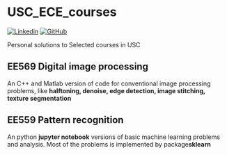 # USC_ECE_courses

[![Linkedin](https://img.shields.io/badge/LinkedIn-0077B5?style=for-the-badge&logo=linkedin&logoColor=white)](https://www.linkedin.com/in/qirui-sun-2a144614a/)
[![GitHub](https://i.stack.imgur.com/tskMh.png)](https://gist.github.com/George0726)

Personal solutions to Selected courses in USC

## EE569 Digital image processing

An C++ and Matlab version of code for conventional image processing problems, like **halftoning, denoise, edge detection, image stitching, texture segmentation**


## EE559 Pattern recognition

An python **jupyter notebook** versions of basic machine learning problems and analysis. Most of the problems is implemented by package**sklearn**
